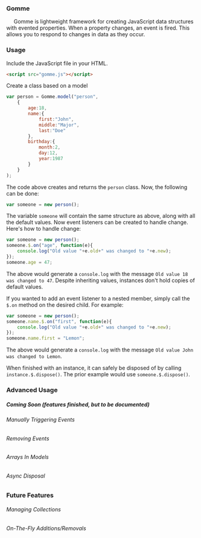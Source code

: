 ### Gomme
&nbsp;&nbsp;&nbsp;&nbsp;&nbsp;Gomme is lightweight framework for creating JavaScript data structures with evented properties.  When a property changes, an event is fired.  This allows you to respond to changes in data as they occur.

### Usage
Include the JavaScript file in your HTML.
```html
<script src="gomme.js"></script>
```
Create a class based on a model
```javascript
var person = Gomme.model("person", 
	{
		age:18,
		name:{
			first:"John",
			middle:"Major",
			last:"Doe"
		},
		birthday:{
			month:2,
			day:12,
			year:1987
		}
	}
);
```
The code above creates and returns the `person` class. Now, the following can be done:
```javascript
var someone = new person();
```
The variable `someone` will contain the same structure as above, along with all the default values. Now event listeners can be created to handle change. Here's how to handle change:
```javascript
var someone = new person();
someone.$.on("age", function(e){
	console.log("Old value "+e.old+" was changed to "+e.new);
});
someone.age = 47;
```
The above would generate a `console.log` with the message `Old value 18 was changed to 47`.  Despite inheriting values, instances don't hold copies of default values.

If you wanted to add an event listener to a nested member, simply call the `$.on` method on the desired child. For example:
```javascript
var someone = new person();
someone.name.$.on("first", function(e){
	console.log("Old value "+e.old+" was changed to "+e.new);
});
someone.name.first = "Lemon";
```
The above would generate a `console.log` with the message `Old value John was changed to Lemon`.

When finished with an instance, it can safely be disposed of by calling `instance.$.dispose()`. The prior example would use `someone.$.dispose()`.

### Advanced Usage
##### Coming Soon (features finished, but to be documented)
###### Manually Triggering Events
###### Removing Events
###### Arrays In Models
###### Async Disposal

### Future Features
###### Managing Collections
###### On-The-Fly Additions/Removals
